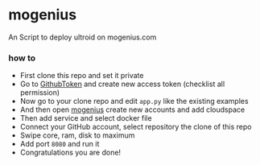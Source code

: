 # mogenius
An Script to deploy ultroid on mogenius.com

### how to
- First clone this repo and set it private
- Go to [GithubToken](https://github.com/settings/tokens) and create new access token (checklist all permission)
- Now go to your clone repo and edit `app.py` like the existing examples
- And then open [mogenius](mogenius.com) create new accounts and add cloudspace
- Then add service and select docker file
- Connect your GitHub account, select repository the clone of this repo
- Swipe core, ram, disk to maximum
- Add port `8080` and run it
- Congratulations you are done!
